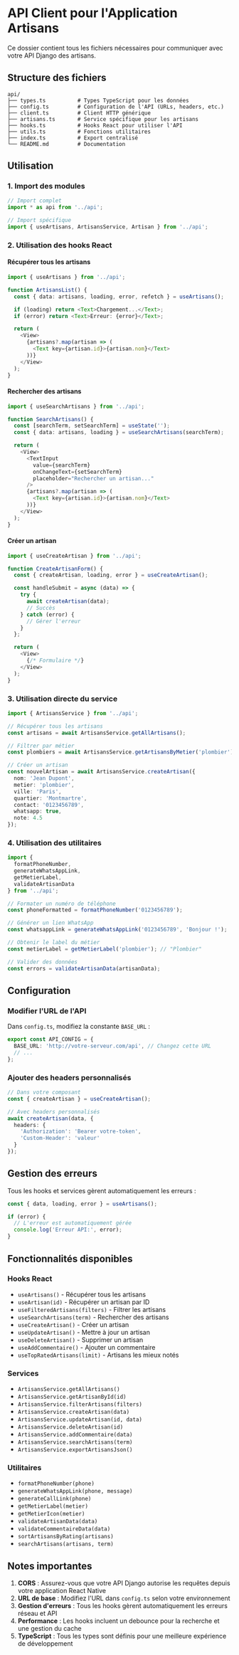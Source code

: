 # API Client pour l'Application Artisans

Ce dossier contient tous les fichiers nécessaires pour communiquer avec votre API Django des artisans.

## Structure des fichiers

```
api/
├── types.ts          # Types TypeScript pour les données
├── config.ts         # Configuration de l'API (URLs, headers, etc.)
├── client.ts         # Client HTTP générique
├── artisans.ts       # Service spécifique pour les artisans
├── hooks.ts          # Hooks React pour utiliser l'API
├── utils.ts          # Fonctions utilitaires
├── index.ts          # Export centralisé
└── README.md         # Documentation
```

## Utilisation

### 1. Import des modules

```typescript
// Import complet
import * as api from '../api';

// Import spécifique
import { useArtisans, ArtisansService, Artisan } from '../api';
```

### 2. Utilisation des hooks React

#### Récupérer tous les artisans
```typescript
import { useArtisans } from '../api';

function ArtisansList() {
  const { data: artisans, loading, error, refetch } = useArtisans();

  if (loading) return <Text>Chargement...</Text>;
  if (error) return <Text>Erreur: {error}</Text>;

  return (
    <View>
      {artisans?.map(artisan => (
        <Text key={artisan.id}>{artisan.nom}</Text>
      ))}
    </View>
  );
}
```

#### Rechercher des artisans
```typescript
import { useSearchArtisans } from '../api';

function SearchArtisans() {
  const [searchTerm, setSearchTerm] = useState('');
  const { data: artisans, loading } = useSearchArtisans(searchTerm);

  return (
    <View>
      <TextInput 
        value={searchTerm}
        onChangeText={setSearchTerm}
        placeholder="Rechercher un artisan..."
      />
      {artisans?.map(artisan => (
        <Text key={artisan.id}>{artisan.nom}</Text>
      ))}
    </View>
  );
}
```

#### Créer un artisan
```typescript
import { useCreateArtisan } from '../api';

function CreateArtisanForm() {
  const { createArtisan, loading, error } = useCreateArtisan();

  const handleSubmit = async (data) => {
    try {
      await createArtisan(data);
      // Succès
    } catch (error) {
      // Gérer l'erreur
    }
  };

  return (
    <View>
      {/* Formulaire */}
    </View>
  );
}
```

### 3. Utilisation directe du service

```typescript
import { ArtisansService } from '../api';

// Récupérer tous les artisans
const artisans = await ArtisansService.getAllArtisans();

// Filtrer par métier
const plombiers = await ArtisansService.getArtisansByMetier('plombier');

// Créer un artisan
const nouvelArtisan = await ArtisansService.createArtisan({
  nom: 'Jean Dupont',
  metier: 'plombier',
  ville: 'Paris',
  quartier: 'Montmartre',
  contact: '0123456789',
  whatsapp: true,
  note: 4.5
});
```

### 4. Utilisation des utilitaires

```typescript
import { 
  formatPhoneNumber, 
  generateWhatsAppLink, 
  getMetierLabel,
  validateArtisanData 
} from '../api';

// Formater un numéro de téléphone
const phoneFormatted = formatPhoneNumber('0123456789');

// Générer un lien WhatsApp
const whatsappLink = generateWhatsAppLink('0123456789', 'Bonjour !');

// Obtenir le label du métier
const metierLabel = getMetierLabel('plombier'); // "Plombier"

// Valider des données
const errors = validateArtisanData(artisanData);
```

## Configuration

### Modifier l'URL de l'API

Dans `config.ts`, modifiez la constante `BASE_URL` :

```typescript
export const API_CONFIG = {
  BASE_URL: 'http://votre-serveur.com/api', // Changez cette URL
  // ...
};
```

### Ajouter des headers personnalisés

```typescript
// Dans votre composant
const { createArtisan } = useCreateArtisan();

// Avec headers personnalisés
await createArtisan(data, {
  headers: {
    'Authorization': 'Bearer votre-token',
    'Custom-Header': 'valeur'
  }
});
```

## Gestion des erreurs

Tous les hooks et services gèrent automatiquement les erreurs :

```typescript
const { data, loading, error } = useArtisans();

if (error) {
  // L'erreur est automatiquement gérée
  console.log('Erreur API:', error);
}
```

## Fonctionnalités disponibles

### Hooks React
- `useArtisans()` - Récupérer tous les artisans
- `useArtisan(id)` - Récupérer un artisan par ID
- `useFilteredArtisans(filters)` - Filtrer les artisans
- `useSearchArtisans(term)` - Rechercher des artisans
- `useCreateArtisan()` - Créer un artisan
- `useUpdateArtisan()` - Mettre à jour un artisan
- `useDeleteArtisan()` - Supprimer un artisan
- `useAddCommentaire()` - Ajouter un commentaire
- `useTopRatedArtisans(limit)` - Artisans les mieux notés

### Services
- `ArtisansService.getAllArtisans()`
- `ArtisansService.getArtisanById(id)`
- `ArtisansService.filterArtisans(filters)`
- `ArtisansService.createArtisan(data)`
- `ArtisansService.updateArtisan(id, data)`
- `ArtisansService.deleteArtisan(id)`
- `ArtisansService.addCommentaire(data)`
- `ArtisansService.searchArtisans(term)`
- `ArtisansService.exportArtisansJson()`

### Utilitaires
- `formatPhoneNumber(phone)`
- `generateWhatsAppLink(phone, message)`
- `generateCallLink(phone)`
- `getMetierLabel(metier)`
- `getMetierIcon(metier)`
- `validateArtisanData(data)`
- `validateCommentaireData(data)`
- `sortArtisansByRating(artisans)`
- `searchArtisans(artisans, term)`

## Notes importantes

1. **CORS** : Assurez-vous que votre API Django autorise les requêtes depuis votre application React Native
2. **URL de base** : Modifiez l'URL dans `config.ts` selon votre environnement
3. **Gestion d'erreurs** : Tous les hooks gèrent automatiquement les erreurs réseau et API
4. **Performance** : Les hooks incluent un debounce pour la recherche et une gestion du cache
5. **TypeScript** : Tous les types sont définis pour une meilleure expérience de développement 